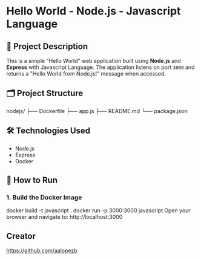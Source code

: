 # Hello World - Node.js - Javascript Language

## 📄 Project Description
This is a simple "Hello World" web application built using **Node.js** and **Express** with Javascript Language. The application listens on port `3000` and returns a "Hello World from Node.js!" message when accessed.

## 🗂 Project Structure
nodejs/ 
├── Dockerfile 
├── app.js 
├── README.md
└── package.json

## 🛠 Technologies Used
- Node.js
- Express
- Docker

## 🚀 How to Run

### 1. Build the Docker Image
docker build -t javascript .
docker run -p 3000:3000 javascript
Open your browser and navigate to: http://localhost:3000

## Creator
https://github.com/aalopezb